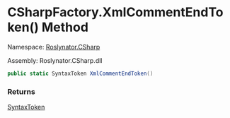 # CSharpFactory\.XmlCommentEndToken\(\) Method

Namespace: [Roslynator.CSharp](../../README.md)

Assembly: Roslynator\.CSharp\.dll

```csharp
public static SyntaxToken XmlCommentEndToken()
```

### Returns

[SyntaxToken](https://docs.microsoft.com/en-us/dotnet/api/microsoft.codeanalysis.syntaxtoken)


